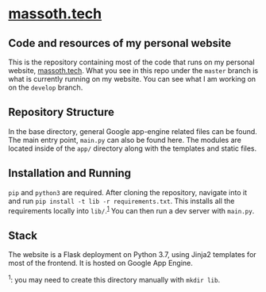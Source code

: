# [massoth.tech](https://www.massoth.tech/)
## Code and resources of my personal website
This is the repository containing most of the code that runs on my personal website, [massoth.tech](https://www.massoth.tech/). What you see in this repo under the `master` branch is what is currently running on my website. You can see what I am working on on the `develop` branch.
## Repository Structure
In the base directory, general Google app-engine related files can be found. The main entry point, `main.py` can also be found here. The modules are located inside of the `app/` directory along with the templates and static files. 
## Installation and Running
`pip` and `python3` are required. After cloning the repository, navigate into it and run `pip install -t lib -r requirements.txt`. This installs all the requirements locally into `lib/`.<sup>[1](#footnote)</sup> You can then run a dev server with `main.py`. 
## Stack
The website is a Flask deployment on Python 3.7, using Jinja2 templates for most of the frontend. It is hosted on Google App Engine.


<a name="footnote"><sup>1</sup></a>: you may need to create this directory manually with `mkdir lib`. 

